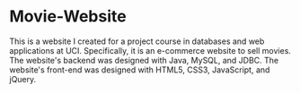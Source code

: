 # Movie-Website
This is a website I created for a project course in databases and web applications at UCI. Specifically, it is an e-commerce website to sell movies. The website's backend was designed with Java, MySQL, and JDBC. The website's front-end was designed with HTML5, CSS3, JavaScript, and jQuery.
